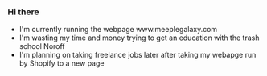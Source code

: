 ### Hi there
<ul>
<li>I'm currently running the webpage www.meeplegalaxy.com
</li>
<li>I'm wasting my time and money trying to get an education with the trash school Noroff</li>

<li>I'm planning on taking freelance jobs later after taking my webapge run by Shopify to a new page</li>
  
</ul>
<!--
**Martinsn676/Martinsn676** is a ✨ _special_ ✨ repository because its `README.md` (this file) appears on your GitHub profile.

Here are some ideas to get you started:

- 🔭 I’m currently working on ...
- 🌱 I’m currently learning ...
- 👯 I’m looking to collaborate on ...
- 🤔 I’m looking for help with ...
- 💬 Ask me about ...
- 📫 How to reach me: ...
- 😄 Pronouns: ...
- ⚡ Fun fact: ...
-->
